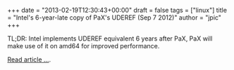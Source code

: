 +++
date = "2013-02-19T12:30:43+00:00"
draft = false
tags = ["linux"]
title = "Intel's 6-year-late copy of PaX's UDEREF (Sep 7 2012)"
author = "jpic"
+++

TL;DR: Intel implements UDEREF equivalent 6 years after PaX, PaX will make use of it on amd64 for improved performance.

[Read article ...](http://forums.grsecurity.net/viewtopic.php?f=7&t=3046).
